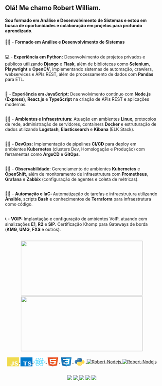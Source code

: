 ## Olá! Me chamo Robert William.

<div> 
  <h4> Sou formado em Análise e Desenvolvimento de Sistemas e estou em busca de oportunidades e colaboração em projetos para profundo aprendizado. <h4>
</div> 
    
<div> 
   👨‍🎓 - <strong>Formado em Análise e Desenvolvimento de Sistemas</strong> </br></br>

   💻 - <strong>Experiência em Python:</strong> Desenvolvimento de projetos privados e públicos utilizando <strong>Django</strong> e <strong>Flask</strong>, além de bibliotecas como <strong>Selenium</strong>, <strong>Playwright</strong> e <strong>OpenCV</strong>, implementando sistemas de automação, crawlers, webservices e APIs REST, além de processamento de dados com <strong>Pandas</strong> para ETL. </br></br>

   💬 - <strong>Experiência em JavaScript:</strong> Desenvolvimento contínuo com <strong>Node.js (Express)</strong>, <strong>React.js</strong> e <strong>TypeScript</strong> na criação de APIs REST e aplicações modernas. </br></br>

   👨‍💼 - <strong>Ambientes e Infraestrutura:</strong> Atuação em ambientes <strong>Linux</strong>, protocolos de rede, administração de servidores, containers <strong>Docker</strong> e estruturação de dados utilizando <strong>Logstash</strong>, <strong>Elasticsearch</strong> e <strong>Kibana</strong> (ELK Stack). </br></br>

   👨‍💼 - <strong>DevOps:</strong> Implementação de pipelines <strong>CI/CD</strong> para deploy em ambientes <strong>Kubernetes</strong> (clusters Dev, Homologação e Produção) com ferramentas como <strong>ArgoCD</strong> e <strong>GitOps</strong>. </br></br>

   👨‍💼 - <strong>Observabilidade:</strong> Gerenciamento de ambientes <strong>Kubernetes</strong> e <strong>OpenShift</strong>, além de monitoramento de infraestrutura com <strong>Prometheus</strong>, <strong>Grafana</strong> e <strong>Zabbix</strong> (configuração de agentes e coleta de métricas). </br></br>

   👨‍💼 - <strong>Automação e IaC:</strong> Automatização de tarefas e infraestrutura utilizando <strong>Ansible</strong>, scripts <strong>Bash</strong> e conhecimentos de <strong>Terraform</strong> para infraestrutura como código. </br></br>

   📞 - <strong>VOIP:</strong> Implantação e configuração de ambientes VoIP, atuando com sinalizações <strong>E1</strong>, <strong>R2</strong> e <strong>SIP</strong>. Certificação Khomp para Gateways de borda (<strong>KMG</strong>, <strong>UMG</strong>, <strong>FXS</strong> e outros).</br>
</div>


   ##

<div align="center">
  <a href="https://github.com/RobertwilliamN">
  <img height="180em" width="400" src="https://github-readme-stats.vercel.app/api?username=RobertwilliamN&show_icons=true&theme=dark&include_all_commits=true&count_private=true"/>
  <img height="180em" width="400" src="https://github-readme-stats.vercel.app/api/top-langs/?username=RobertwilliamN&layout=compact&langs_count=7&theme=dark"/>
</div>
  
 <div style="display: inline_block" align="center"><br>
  <img align="center" alt="Robert-Js" height="30" width="40" src="https://raw.githubusercontent.com/devicons/devicon/master/icons/javascript/javascript-plain.svg">
  <img align="center" alt="Robert-Ts" height="30" width="40" src="https://raw.githubusercontent.com/devicons/devicon/master/icons/typescript/typescript-plain.svg">
  <img align="center" alt="Robert-React" height="30" width="40" src="https://raw.githubusercontent.com/devicons/devicon/master/icons/react/react-original.svg">
  <img align="center" alt="Robert-HTML" height="30" width="40" src="https://raw.githubusercontent.com/devicons/devicon/master/icons/html5/html5-original.svg">
  <img align="center" alt="Robert-CSS" height="30" width="40" src="https://raw.githubusercontent.com/devicons/devicon/master/icons/css3/css3-original.svg">
  <img align="center" alt="Robert-Python" height="30" width="40" src="https://raw.githubusercontent.com/devicons/devicon/master/icons/python/python-original.svg">
  <img align="center" alt="Robert-Nodejs" height="30" width="40" src="https://cdn.jsdelivr.net/gh/devicons/devicon/icons/nodejs/nodejs-original.svg">
   <img align="center" alt="Robert-Nodejs" height="30" width="40" src="https://img.shields.io/badge/Linux-FCC624?style=for-the-badge&logo=linux&logoColor=black">
   
</div>

   ##
  
  <div align="center"> 
    <a href="https://www.linkedin.com/in/robert-william-cv/" target="_blank"><img src="https://img.shields.io/badge/-LinkedIn-%230077B5?style=for-the-badge&logo=linkedin&logoColor=white" target="_blank"></a> 
    <a href = "mailto:robertwilliam0963@gmail.com"><img src="https://img.shields.io/badge/-Gmail-%23333?style=for-the-badge&logo=gmail&logoColor=white" target="_blank">   </a>
    <a href="https://contate.me/robert_william" target="_blank"><img src="https://img.shields.io/badge/WhatsApp-25D366?style=for-the-badge&logo=whatsapp&logoColor=white" target="_blank"></a> 
    <a href="https://t.me/Robert_William_R" target="_blank"><img src="https://img.shields.io/badge/Telegram-2CA5E0?style=for-the-badge&logo=telegram&logoColor=white" target="_blank"></a>
    <a href="https://www.instagram.com/robert_willliam/" target="_blank"><img src="https://img.shields.io/badge/-Instagram-%23E4405F?style=for-the-badge&logo=instagram&logoColor=white" target="_blank"></a>
   
</div>
  
  



